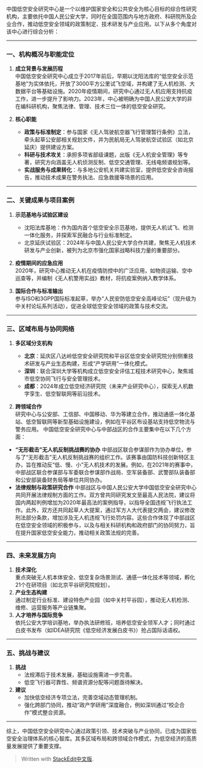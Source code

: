 中国低空安全研究中心是一个以维护国家安全和公共安全为核心目标的综合性研究机构，主要依托中国人民公安大学，同时在全国范围内与地方政府、科研院所及企业合作，推动低空安全领域的政策制定、技术研发与产业应用。以下从多个角度对该中心进行综合分析：

---

### 一、机构概况与职能定位
1. **成立背景与发展历程**  
   中国低空安全研究中心成立于2017年前后，早期以沈阳法库的“低空安全示范基地”为实体依托，开放了3000平方公里试飞空域，并构建了无人机检测、大数据平台等基础设施。2020年疫情期间，研究中心通过无人机应用支持抗疫工作，进一步提升了影响力。2023年，中心被明确为中国人民公安大学的非在编科研机构，聚焦法律、管理、技术三位一体的低空安全研究。

2. **核心职能**  
   - **政策与标准制定**：参与国家《无人驾驶航空器飞行管理暂行条例》立法，牵头起草公安部相关规划文件，并为民航局无人驾驶航空试验区（如北京延庆）提供建设方案。  
   - **科研与技术攻关**：承担多项省部级课题，出版《无人机安全管理》等专著，研究方向涵盖无人机侦测反制、低空交通管理、无线电频谱规划等。  
   - **实战服务与成果转化**：与多地公安机关共建实验室，提供低空安全咨询报告，推动技术成果在警务执法、应急救援等场景的应用。

---

### 二、关键成果与项目案例
1. **示范基地与试验区建设**  
   - 沈阳法库基地：作为国内首个低空安全示范基地，提供无人机试飞、检测一体化服务，并探索军民融合与行业标准制定。  
   - 北京延庆试验区：2024年与中国人民公安大学合作共建，聚焦无人机技术研发与产业创新，被列为北京市强化国家战略科技力量的重要部分。

2. **疫情期间的应急应用**  
   2020年，研究中心推动无人机在疫情防控中的广泛应用，如物资运输、空中巡查等，并编制《无人机警用实战》教材，将抗疫案例纳入教学体系。

3. **国际合作与标准输出**  
   参与ISO和3GPP国际标准起草，举办“人民安防低空安全高峰论坛”（现升级为中关村论坛系列活动），促进全球低空安全领域的政策与技术交流。

---

### 三、区域布局与协同网络
1. **多区域分支机构**  
   - **北京**：延庆区八达岭低空安全研究院和平谷区低空安全研究院分别侧重技术研发与产业生态构建，形成“产学研用”一体化模式。  
   - **深圳**：联合深圳大学等机构成立低空安全评估工程技术研究中心，聚焦城市低空协同飞行与安全管理技术。  
   - **成都**：2024年成立低空经济研究院（未来产业研究中心），探索无人机数字孪生、低空智联网等前沿技术。

2. **跨领域合作**  
   研究中心与公安部、工信部、中国移动、华为等建立合作，推动通感一体化基站、低空智联网等新型基础设施建设，例如在平谷区布设基站支持低空物流与警务应用。
中国低空安全研究中心与中部战区的合作主要集中在以下几个方面：
  - **“无形截击”无人机反制挑战赛的协办**
  中部战区联合参谋部作为协办单位，参与了“无形截击”无人机反制挑战赛的组织工作。该赛事由国防科技创新特区主办，旨在推动反“低、慢、小”无人机技术的发展。例如，在2021年的赛事中，中部战区联合参谋部与军委联合参谋部作战局、空军装备部、武警部队装备部和公安部装备财务局等单位共同协办。
  - **法律规制与政策研究合作**
  中部战区与中国人民公安大学中国低空安全研究中心共同开展法律规制方面的工作。双方曾共同研究发文至最高人民法院，建议将国内两起判例增加为2020年最高法的案例指导，以指导全国违规飞行执法工作。此外，双方还共同起草人大提案，通过军方人大代表提交两会，建议修改刑法部分条款，增加涉及无人机违规飞行处罚内容。这些合作体现了中部战区在低空安全领域的积极参与，以及与相关科研机构和政府部门的协同努力，旨在提升国家低空安全能力，推动相关政策法规的完善。
---

### 四、未来发展方向
1. **技术深化**  
   重点突破无人机本体安全、低空复杂场景测试、通感一体化技术等领域，孵化21个在研项目（如北京平谷研究院规划）。  
2. **产业生态构建**  
   通过制定行业标准、建设特色产业园（如中关村平谷园），推动无人机检测、维修、运营服务等产业链集聚。  
3. **人才培养与国际竞争**  
   依托公安大学培训基地，举办执法研修班，培养低空安全领军人才；同时通过白皮书发布（如IDEA研究院《低空经济发展白皮书》）抢占国际话语权。

---

### 五、挑战与建议
1. **挑战**  
   - 法规滞后于技术发展，基础设施需进一步完善。  
   - 低空飞行器可靠性、频谱资源分配等问题亟待解决。  
2. **建议**  
   - 加快低空经济专项立法，完善空域动态管理机制。  
   - 强化跨部门协同，推动“政产学研用”深度融合，例如深圳通过“校企合作”模式整合资源。

---

综上，中国低空安全研究中心通过政策引领、技术突破与产业协同，已成为国家低空安全治理体系的核心智库。其多区域布局和跨领域合作模式，为低空经济的高质量发展提供了重要支撑。

> Written with [StackEdit中文版](https://stackedit.cn/).
<!--stackedit_data:
eyJoaXN0b3J5IjpbNDI2NjM5MzkwLC0xNDMwNTMzODc2XX0=
-->